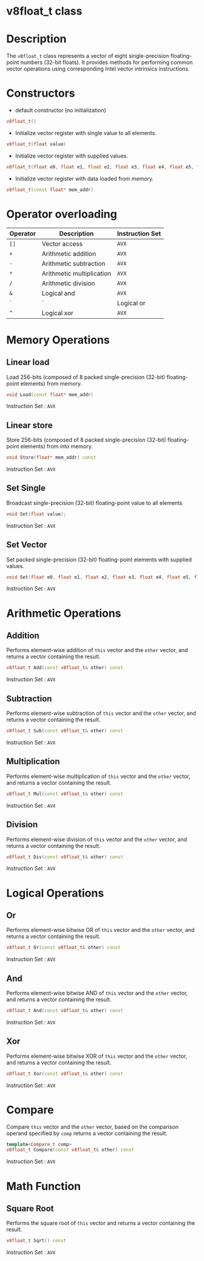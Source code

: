 # v8float_t class

# Description

The `v8float_t` class represents a vector of eight single-precision 
floating-point numbers (32-bit floats). 
It provides methods for performing common vector operations 
using corresponding Intel vector intrinsics instructions.

# Constructors
* default constructor (no initialization)
```c++
v8float_t()
```

* Initialize vector register with single value to all elements.
```c++
v8float_t(float value)
```

* Initialize vector register with supplied values.
```c++
v8float_t(float e0, float e1, float e2, float e3, float e4, float e5, float e6, float e7)
```


* Initialize vector register with data loaded from memory.
```c++
v8float_t(const float* mem_addr)
```

# Operator overloading

| Operator   | Description                 | Instruction Set |
|------------|-----------------------------|-----------------|
| `[]`       | Vector access               | `AVX`           |
| `+`        | Arithmetic addition         | `AVX`           |
| `-`        | Arithmetic subtraction      | `AVX`           |
| `*`        | Arithmetic multiplication   | `AVX`           |
| `/`        | Arithmetic division         | `AVX`           |
| `&`        | Logical and                 | `AVX`           |
| `|`        | Logical or                  | `AVX`           |
| `^`        | Logical xor                 | `AVX`           |

# Memory Operations

## Linear load
Load 256-bits (composed of 8 packed single-precision (32-bit) floating-point elements) from memory.

```c++
void Load(const float* mem_addr)
```
Instruction Set  : `AVX`

## Linear store
Store 256-bits (composed of 8 packed single-precision (32-bit) floating-point elements) from into memory.
```c++
void Store(float* mem_addr) const
```
Instruction Set  : `AVX`

## Set Single 
Broadcast single-precision (32-bit) floating-point value to all elements 
```c++
void Set(float value);
```
Instruction Set  : `AVX`

## Set Vector 
Set packed single-precision (32-bit) floating-point elements with supplied values.
```c++
void Set(float e0, float e1, float e2, float e3, float e4, float e5, float e6, float e7);
```
Instruction Set  : `AVX`

# Arithmetic Operations

## Addition
Performs element-wise addition of `this` vector and the `other` vector, and
returns a vector containing the result.

```c++
v8float_t Add(const v8float_t& other) const
```
Instruction Set  : `AVX`

## Subtraction
Performs element-wise subtraction of `this` vector and the `other` vector, and
returns a vector containing the result.

```c++
v8float_t Sub(const v8float_t& other) const
```
Instruction Set  : `AVX`

## Multiplication
Performs element-wise multiplication of `this` vector and the `other` vector, and
returns a vector containing the result.

```c++
v8float_t Mul(const v8float_t& other) const
```
Instruction Set  : `AVX`

## Division
Performs element-wise division of `this` vector and the `other` vector, and
returns a vector containing the result.

```c++
v8float_t Div(const v8float_t& other) const
```
Instruction Set  : `AVX`

# Logical Operations
## Or
Performs element-wise bitwise OR of `this` vector and the `other` vector, and
returns a vector containing the result.

```c++
v8float_t Or(const v8float_t& other) const
```
Instruction Set  : `AVX`

## And
Performs element-wise  bitwise AND of `this` vector and the `other` vector, and
returns a vector containing the result.

```c++
v8float_t And(const v8float_t& other) const
```
Instruction Set  : `AVX`

## Xor
Performs element-wise  bitwise XOR of `this` vector and the `other` vector, and
returns a vector containing the result.

```c++
v8float_t Xor(const v8float_t& other) const
```
Instruction Set  : `AVX`

# Compare
Compare `this` vector and the `other` vector,  based on the comparison operand specified by `comp`
returns a vector containing the result.

```c++
template<Compare_t comp>
v8float_t Compare(const v8float_t& other) const
```
Instruction Set  : `AVX`

# Math Function

## Square Root 
Performs the square root of `this` vector and
returns a vector containing the result.

```c++
v8float_t Sqrt() const
```
Instruction Set  : `AVX`
